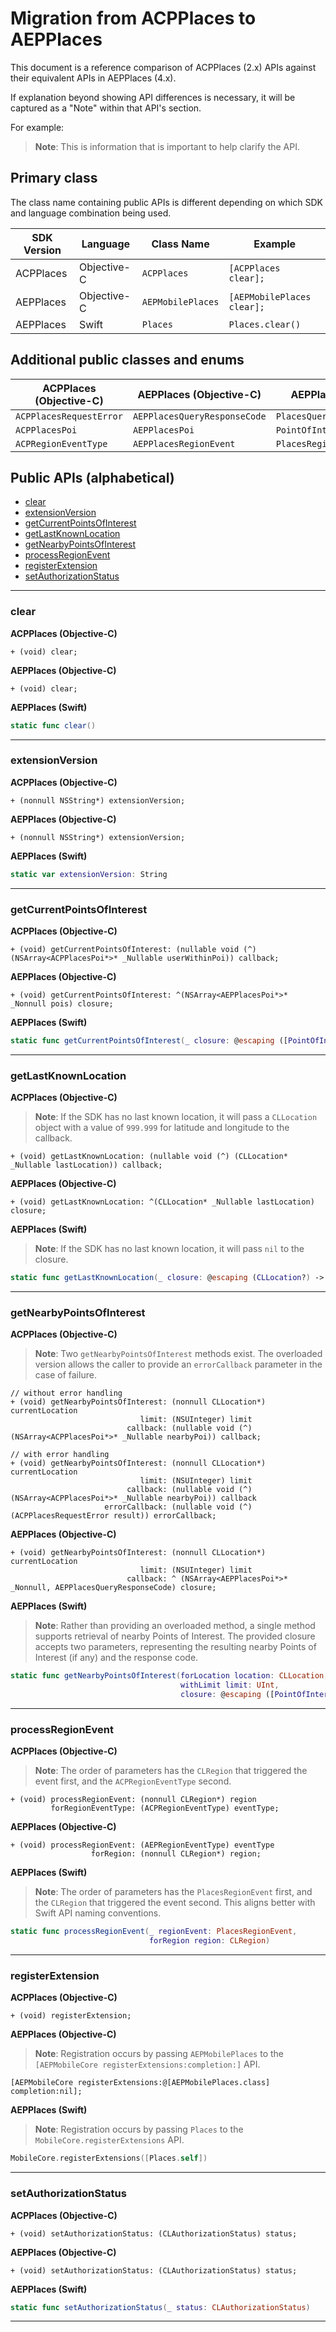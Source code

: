 # Migration from ACPPlaces to AEPPlaces

This document is a reference comparison of ACPPlaces (2.x) APIs against their equivalent APIs in AEPPlaces (4.x).

If explanation beyond showing API differences is necessary, it will be captured as a "Note" within that API's section.  

For example:

> **Note**: This is information that is important to help clarify the API.

## Primary class

The class name containing public APIs is different depending on which SDK and language combination being used.

| SDK Version | Language | Class Name | Example |
| ----------- | -------- | ---------- | ------- |
| ACPPlaces | Objective-C | `ACPPlaces` | `[ACPPlaces clear];`|
| AEPPlaces | Objective-C | `AEPMobilePlaces` | `[AEPMobilePlaces clear];` |
| AEPPlaces | Swift | `Places` | `Places.clear()` |

## Additional public classes and enums

| ACPPlaces (Objective-C) | AEPPlaces (Objective-C) | AEPPlaces (Swift) |
| ----------------------- | ----------------------- | ----------------- |
| `ACPPlacesRequestError` | `AEPPlacesQueryResponseCode` | `PlacesQueryResponseCode` |
| `ACPPlacesPoi` | `AEPPlacesPoi` | `PointOfInterest` |
| `ACPRegionEventType` | `AEPPlacesRegionEvent` | `PlacesRegionEvent` |

## Public APIs (alphabetical)
- [clear](#clear)
- [extensionVersion](#extensionVersion)
- [getCurrentPointsOfInterest](#getCurrentPointsOfInterest)
- [getLastKnownLocation](#getLastKnownLocation)
- [getNearbyPointsOfInterest](#getNearbyPointsOfInterest)
- [processRegionEvent](#processRegionEvent)
- [registerExtension](#registerExtension)
- [setAuthorizationStatus](#setAuthorizationStatus)

---

### clear

**ACPPlaces (Objective-C)**
```objc
+ (void) clear;
```

**AEPPlaces (Objective-C)**
```objc
+ (void) clear;
```

**AEPPlaces (Swift)**
```swift
static func clear()
```

---

### extensionVersion

**ACPPlaces (Objective-C)**
```objc
+ (nonnull NSString*) extensionVersion;
```

**AEPPlaces (Objective-C)**
```objc
+ (nonnull NSString*) extensionVersion;
```

**AEPPlaces (Swift)**
```swift
static var extensionVersion: String
```

---

### getCurrentPointsOfInterest

**ACPPlaces (Objective-C)**
```objc
+ (void) getCurrentPointsOfInterest: (nullable void (^) (NSArray<ACPPlacesPoi*>* _Nullable userWithinPoi)) callback;
```

**AEPPlaces (Objective-C)**
```objc
+ (void) getCurrentPointsOfInterest: ^(NSArray<AEPPlacesPoi*>* _Nonnull pois) closure;
```

**AEPPlaces (Swift)**
```swift
static func getCurrentPointsOfInterest(_ closure: @escaping ([PointOfInterest]) -> Void)
```

---

### getLastKnownLocation

**ACPPlaces (Objective-C)**

> **Note**: If the SDK has no last known location, it will pass a `CLLocation` object with a value of `999.999` for latitude and longitude to the callback.

```objc
+ (void) getLastKnownLocation: (nullable void (^) (CLLocation* _Nullable lastLocation)) callback;
```

**AEPPlaces (Objective-C)**
```objc
+ (void) getLastKnownLocation: ^(CLLocation* _Nullable lastLocation) closure;
```

**AEPPlaces (Swift)**

> **Note**: If the SDK has no last known location, it will pass `nil` to the closure.

```swift
static func getLastKnownLocation(_ closure: @escaping (CLLocation?) -> Void)
```

---

### getNearbyPointsOfInterest


**ACPPlaces (Objective-C)**

> **Note**: Two `getNearbyPointsOfInterest` methods exist. The overloaded version allows the caller to provide an `errorCallback` parameter in the case of failure.

```objc
// without error handling
+ (void) getNearbyPointsOfInterest: (nonnull CLLocation*) currentLocation
                             limit: (NSUInteger) limit
                          callback: (nullable void (^) (NSArray<ACPPlacesPoi*>* _Nullable nearbyPoi)) callback;

// with error handling
+ (void) getNearbyPointsOfInterest: (nonnull CLLocation*) currentLocation
                             limit: (NSUInteger) limit
                          callback: (nullable void (^) (NSArray<ACPPlacesPoi*>* _Nullable nearbyPoi)) callback
                     errorCallback: (nullable void (^) (ACPPlacesRequestError result)) errorCallback;
```

**AEPPlaces (Objective-C)**
```objc
+ (void) getNearbyPointsOfInterest: (nonnull CLLocation*) currentLocation
                             limit: (NSUInteger) limit
                          callback: ^ (NSArray<AEPPlacesPoi*>* _Nonnull, AEPPlacesQueryResponseCode) closure;
```

**AEPPlaces (Swift)**

> **Note**: Rather than providing an overloaded method, a single method supports retrieval of nearby Points of Interest. The provided closure accepts two parameters, representing the resulting nearby Points of Interest (if any) and the response code.

```swift
static func getNearbyPointsOfInterest(forLocation location: CLLocation,
                                      withLimit limit: UInt,
                                      closure: @escaping ([PointOfInterest], PlacesQueryResponseCode) -> Void)
```

---

### processRegionEvent

**ACPPlaces (Objective-C)**

> **Note**: The order of parameters has the `CLRegion` that triggered the event first, and the `ACPRegionEventType` second.

```objc
+ (void) processRegionEvent: (nonnull CLRegion*) region
         forRegionEventType: (ACPRegionEventType) eventType;
```

**AEPPlaces (Objective-C)**
```objc
+ (void) processRegionEvent: (AEPRegionEventType) eventType
                  forRegion: (nonnull CLRegion*) region;
```

**AEPPlaces (Swift)**

> **Note**: The order of parameters has the `PlacesRegionEvent` first, and the `CLRegion` that triggered the event second. This aligns better with Swift API naming conventions.

```swift
static func processRegionEvent(_ regionEvent: PlacesRegionEvent,
                               forRegion region: CLRegion)
```

---

### registerExtension

**ACPPlaces (Objective-C)**
```objc
+ (void) registerExtension;
```

**AEPPlaces (Objective-C)**

> **Note**: Registration occurs by passing `AEPMobilePlaces` to the `[AEPMobileCore registerExtensions:completion:]` API.

```objc
[AEPMobileCore registerExtensions:@[AEPMobilePlaces.class] completion:nil];
```

**AEPPlaces (Swift)**

> **Note**: Registration occurs by passing `Places` to the `MobileCore.registerExtensions` API.

```swift
MobileCore.registerExtensions([Places.self])
```

---

### setAuthorizationStatus

**ACPPlaces (Objective-C)**
```objc
+ (void) setAuthorizationStatus: (CLAuthorizationStatus) status;
```

**AEPPlaces (Objective-C)**
```objc
+ (void) setAuthorizationStatus: (CLAuthorizationStatus) status;
```

**AEPPlaces (Swift)**
```swift
static func setAuthorizationStatus(_ status: CLAuthorizationStatus)
```

---
